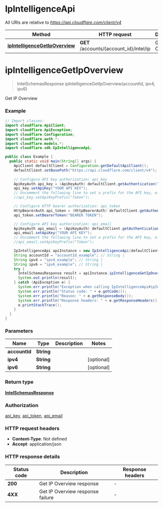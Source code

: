 # IpIntelligenceApi

All URIs are relative to *https://api.cloudflare.com/client/v4*

| Method | HTTP request | Description |
|------------- | ------------- | -------------|
| [**ipIntelligenceGetIpOverview**](IpIntelligenceApi.md#ipIntelligenceGetIpOverview) | **GET** /accounts/{account_id}/intel/ip | Get IP Overview |


<a id="ipIntelligenceGetIpOverview"></a>
# **ipIntelligenceGetIpOverview**
> IntelSchemasResponse ipIntelligenceGetIpOverview(accountId, ipv4, ipv6)

Get IP Overview

### Example
```java
// Import classes:
import cloudflare.ApiClient;
import cloudflare.ApiException;
import cloudflare.Configuration;
import cloudflare.auth.*;
import cloudflare.models.*;
import cloudflare.sdk.IpIntelligenceApi;

public class Example {
  public static void main(String[] args) {
    ApiClient defaultClient = Configuration.getDefaultApiClient();
    defaultClient.setBasePath("https://api.cloudflare.com/client/v4");
    
    // Configure API key authorization: api_key
    ApiKeyAuth api_key = (ApiKeyAuth) defaultClient.getAuthentication("api_key");
    api_key.setApiKey("YOUR API KEY");
    // Uncomment the following line to set a prefix for the API key, e.g. "Token" (defaults to null)
    //api_key.setApiKeyPrefix("Token");

    // Configure HTTP bearer authorization: api_token
    HttpBearerAuth api_token = (HttpBearerAuth) defaultClient.getAuthentication("api_token");
    api_token.setBearerToken("BEARER TOKEN");

    // Configure API key authorization: api_email
    ApiKeyAuth api_email = (ApiKeyAuth) defaultClient.getAuthentication("api_email");
    api_email.setApiKey("YOUR API KEY");
    // Uncomment the following line to set a prefix for the API key, e.g. "Token" (defaults to null)
    //api_email.setApiKeyPrefix("Token");

    IpIntelligenceApi apiInstance = new IpIntelligenceApi(defaultClient);
    String accountId = "accountId_example"; // String | 
    String ipv4 = "ipv4_example"; // String | 
    String ipv6 = "ipv6_example"; // String | 
    try {
      IntelSchemasResponse result = apiInstance.ipIntelligenceGetIpOverview(accountId, ipv4, ipv6);
      System.out.println(result);
    } catch (ApiException e) {
      System.err.println("Exception when calling IpIntelligenceApi#ipIntelligenceGetIpOverview");
      System.err.println("Status code: " + e.getCode());
      System.err.println("Reason: " + e.getResponseBody());
      System.err.println("Response headers: " + e.getResponseHeaders());
      e.printStackTrace();
    }
  }
}
```

### Parameters

| Name | Type | Description  | Notes |
|------------- | ------------- | ------------- | -------------|
| **accountId** | **String**|  | |
| **ipv4** | **String**|  | [optional] |
| **ipv6** | **String**|  | [optional] |

### Return type

[**IntelSchemasResponse**](IntelSchemasResponse.md)

### Authorization

[api_key](../README.md#api_key), [api_token](../README.md#api_token), [api_email](../README.md#api_email)

### HTTP request headers

 - **Content-Type**: Not defined
 - **Accept**: application/json

### HTTP response details
| Status code | Description | Response headers |
|-------------|-------------|------------------|
| **200** | Get IP Overview response |  -  |
| **4XX** | Get IP Overview response failure |  -  |

